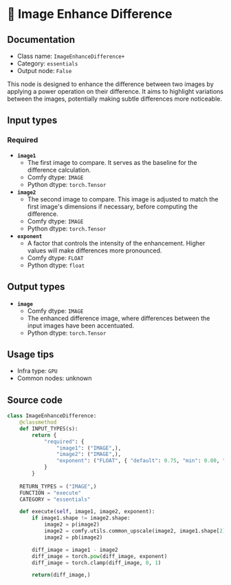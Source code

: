 # 🔧 Image Enhance Difference
## Documentation
- Class name: `ImageEnhanceDifference+`
- Category: `essentials`
- Output node: `False`

This node is designed to enhance the difference between two images by applying a power operation on their difference. It aims to highlight variations between the images, potentially making subtle differences more noticeable.
## Input types
### Required
- **`image1`**
    - The first image to compare. It serves as the baseline for the difference calculation.
    - Comfy dtype: `IMAGE`
    - Python dtype: `torch.Tensor`
- **`image2`**
    - The second image to compare. This image is adjusted to match the first image's dimensions if necessary, before computing the difference.
    - Comfy dtype: `IMAGE`
    - Python dtype: `torch.Tensor`
- **`exponent`**
    - A factor that controls the intensity of the enhancement. Higher values will make differences more pronounced.
    - Comfy dtype: `FLOAT`
    - Python dtype: `float`
## Output types
- **`image`**
    - Comfy dtype: `IMAGE`
    - The enhanced difference image, where differences between the input images have been accentuated.
    - Python dtype: `torch.Tensor`
## Usage tips
- Infra type: `GPU`
- Common nodes: unknown


## Source code
```python
class ImageEnhanceDifference:
    @classmethod
    def INPUT_TYPES(s):
        return {
            "required": {
                "image1": ("IMAGE",),
                "image2": ("IMAGE",),
                "exponent": ("FLOAT", { "default": 0.75, "min": 0.00, "max": 1.00, "step": 0.05, }),
            }
        }
    
    RETURN_TYPES = ("IMAGE",)
    FUNCTION = "execute"
    CATEGORY = "essentials"

    def execute(self, image1, image2, exponent):
        if image1.shape != image2.shape:
            image2 = p(image2)
            image2 = comfy.utils.common_upscale(image2, image1.shape[2], image1.shape[1], upscale_method='bicubic', crop='center')
            image2 = pb(image2)

        diff_image = image1 - image2
        diff_image = torch.pow(diff_image, exponent)
        diff_image = torch.clamp(diff_image, 0, 1)

        return(diff_image,)

```
